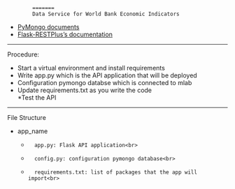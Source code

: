             
            =======
            Data Service for World Bank Economic Indicators
   * [PyMongo documents](https://api.mongodb.com/python/current/)
   * [Flask-RESTPlus’s documentation](https://flask-restplus.readthedocs.io/en/stable/)

--------
Procedure:
  * Start a virtual environment and install requirements<br>
  * Write app.py which is the API application that will be deployed<br>
  * Configuration pymongo databse which is connected to mlab<br>
  * Update requirements.txt as you write the code<br>
  *Test the API<br>

---------
File Structure
  * app_name<br>
    *       app.py: Flask API application<br>
    *       config.py: configuration pymongo database<br>
    *       requirements.txt: list of packages that the app will import<br>
